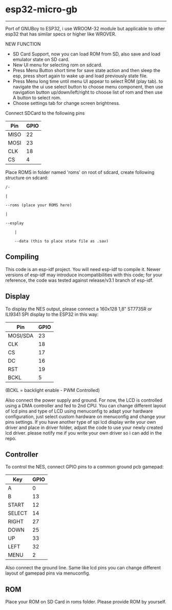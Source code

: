 # esp32-micro-gb
----------------

Port of GNUBoy to ESP32, i use WROOM-32 module but applicable to other esp32 that has similar specs or higher like WROVER.

NEW FUNCTION
- SD Card Support, now you can load ROM from SD, also save and load emulator state on SD card.
- New UI menu for selecting rom on sdcard.
- Press Menu Button short time for save state action and then sleep the esp, press short again to wake up and load previously state file.
- Press Menu long time until menu UI appear to select ROM (play tab). to navigate the ui use select button to choose menu component, then use navigation button up/down/left/right to choose list of rom and then use A button to select rom.
- Choose settings tab for change screen brightness. 

Connect SDCard to the following pins

Pin | GPIO
---- | ----
MISO | 22
MOSI | 23
CLK | 18
CS | 4

Place ROMS in folder named 'roms' on root of sdcard, create following structure on sdcard:

	/-

	|

 	--roms (place your ROMS here)

 	|

 	--esplay

   		|

   		--data (this to place state file as .sav)


Compiling
---------

This code is an esp-idf project. You will need esp-idf to compile it. Newer versions of esp-idf may introduce incompatibilities with this code;
for your reference, the code was tested against release/v3.1 branch of esp-idf.


Display
-------

To display the NES output, please connect a 160x128 1,8" ST7735R or ILI9341 SPI display to the ESP32 in this way:

Pin | GPIO
---- | ----
MOSI/SDA | 23
CLK | 18
CS | 17
DC | 16
RST | 19
BCKL | 5

(BCKL = backlight enable - PWM Controlled)

Also connect the power supply and ground. For now, the LCD is controlled using a DMA controller and fed to 2nd CPU. You can change different layout of lcd pins and type of LCD using menuconfig to adapt your hardware configuration, just select custom hardware on menuconfig and change your pins settings. If you have another type of spi lcd display write your own driver and place in driver folder, adjust the code to use your newly created lcd driver. please notify me if you write your own driver so i can add in the repo.


Controller
----------

To control the NES, connect GPIO pins to a common ground pcb gamepad:

Key | GPIO
---- | ----
A | 0
B | 13
START | 12
SELECT | 14
RIGHT | 27
DOWN | 25
UP | 33
LEFT | 32
MENU | 2

Also connect the ground line. Same like lcd pins you can change different layout of gamepad pins via menuconfig.

ROM
--- 
Place your ROM on SD Card in roms folder. Please provide ROM by yourself.

